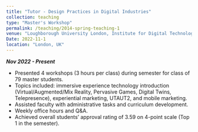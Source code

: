 ```yaml
---
title: "Tutor - Design Practices in Digital Industries"
collection: teaching
type: "Master's Workshop"
permalink: /teaching/2014-spring-teaching-1
venue: "Loughborough University London, Institute for Digital Technologies"
Date: 2022-11-1
location: "London, UK"
---
```

***Nov 2022 - Present*** <br>

*	Presented 4 workshops (3 hours per class) during semester for class of 79 master students.
*	Topics included: immersive experience technology introduction (Virtual/Augmented/Mix Reality, Pervasive Games, Digital Twins, Telepresence), experiential marketing, UTAUT2, and mobile marketing. 
*	Assisted faculty with administrative tasks and curriculum development.
*	Weekly office hours and Q&A.
*	Achieved overall students’ approval rating of 3.59 on 4-point scale (Top 1 in the semester).
